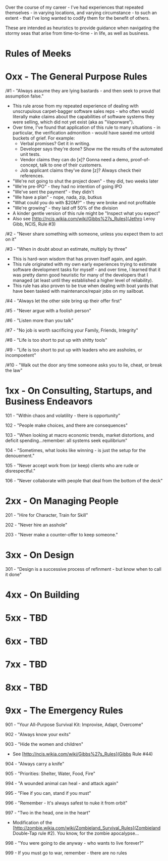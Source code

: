 Over the course of my career - I've had experiences that repeated themselves - in varying locations, and varying circumstance -  to such an extent - that I've long wanted to codify them for the benefit of others. 

These are intended as heuristics to provide guidance when navigating the stormy seas that arise from time-to-time - in life, as well as business.


Rules of Meeks
====

Oxx - The General Purpose Rules
====

/#1 - "Always assume they are lying bastards - and then seek to prove that assumption false."
* This rule arose from my repeated experience of dealing with unscrupulous carpet-bagger software sales reps - who often would literally make claims about the capabilities of software systems they were selling, which did not yet exist (aka as "Vaporware").  
* Over time, I've found that application of this rule to many situations - in particular, the verification admonition - would have saved me untold buckets of grief. For example:
  * Verbal promises? Get it in writing.
  * Developer says they're done? Show me the results of the automated unit tests.
  * Vendor claims they can do [x]? Gonna need a demo, proof-of-concept, talk to one of their customers.
  * Job applicant claims they've done [z]? Always check their references.   
* "We're not going to shut the project down" - they did, two weeks later
* "We're pre-IPO" - they had no intention of going IPO
* "We've sent the payment" - they didn't
* "We have a plan" - nope, nada, zip, butkus
* "What could you do with $20M?" - they wre broke and not profitable
* "We're growing" - they laid off 50% of the division
* A kinder gentle version of this rule might be "Inspect what you expect"
* Also see [http://ncis.wikia.com/wiki/Gibbs%27s_Rules](Jethro Leroy Gibb, NCIS, Rule #3)

/#2 - "Never share something with someone, unless you expect them to act on it"


/#3 - "When in doubt about an estimate, multiply by three"
* This is hard-won wisdom that has proven itself again, and again.
* This rule originated with my own early experiences trying to estimate software development tasks for myself - and over time, I learned that it was pretty damn good heuristic for many of the developers that I managed (at least  until they established  a higher level of reliability).
* This rule has also proven to be true when dealing with boat yards that have been tasked with maintenance/repair jobs on my sailboat.


/#4 - "Always let the other side bring up their offer first"


/#5 - "Never argue with a foolish person"


/#6 - "Listen more than you talk"


/#7 - "No job is worth sacrificing your Family, Friends, Integrity"


/#8 - "Life is too short to put up with shitty tools"


/#9 - "Life is too short to put up with leaders who are assholes, or incompoetent"


/#10 - "Walk out the door any time someone  asks you to lie, cheat, or break the law"





1xx - On Consulting, Startups, and Business Endeavors 
====

101 - "Within chaos and volatility - there is opportunity"


102 - "People make choices, and there are consequences"


103 - "When looking at macro economic trends, market distortions, and deficit spending...remember: all systems seek equilibrium"


104 - "Sometimes, what looks like winning - is just the setup for the denouement."


105 - "Never accept work from (or keep) clients who are rude or disrespectful."


106 - "Never collaborate with people that deal from the bottom of the deck"



2xx - On Managing People
====


201 - "Hire for Character, Train for Skill"


202 - "Never hire an asshole"


203 - "Never make a counter-offer to keep someone."




3xx - On Design 
====

301 - "Design is a successive process of refinment - but know when to call it done"




4xx - On Building
====




5xx - TBD
====




6xx - TBD
====




7xx - TBD
====




8xx - TBD
====



9xx - The Emergency Rules
====

901 - "Your All-Purpose Survival Kit: Improvise, Adapt, Overcome"


902 - "Always know your exits"


903 - "Hide the women and children"
* See [http://ncis.wikia.com/wiki/Gibbs%27s_Rules](Gibbs Rule #44)


904 - "Always carry a knife"


905 - "Priorities: Shelter, Water, Food, Fire"


994 - "A wounded animal can heal - and attack again"


995 - "Flee if you can, stand if you must"


996 - "Remember - It's always safest to nuke it from orbit"


997 - "Two in the head, one in the heart" 
* Modification of the [http://zombie.wikia.com/wiki/Zombieland_Survival_Rules](Zombieland Double-Tap rule #2).  You know, for the zombie apocalypse...


998 - "You were going to die anyway - who wants to live forever?"


999 - If you must go to war, remember - there are no rules
